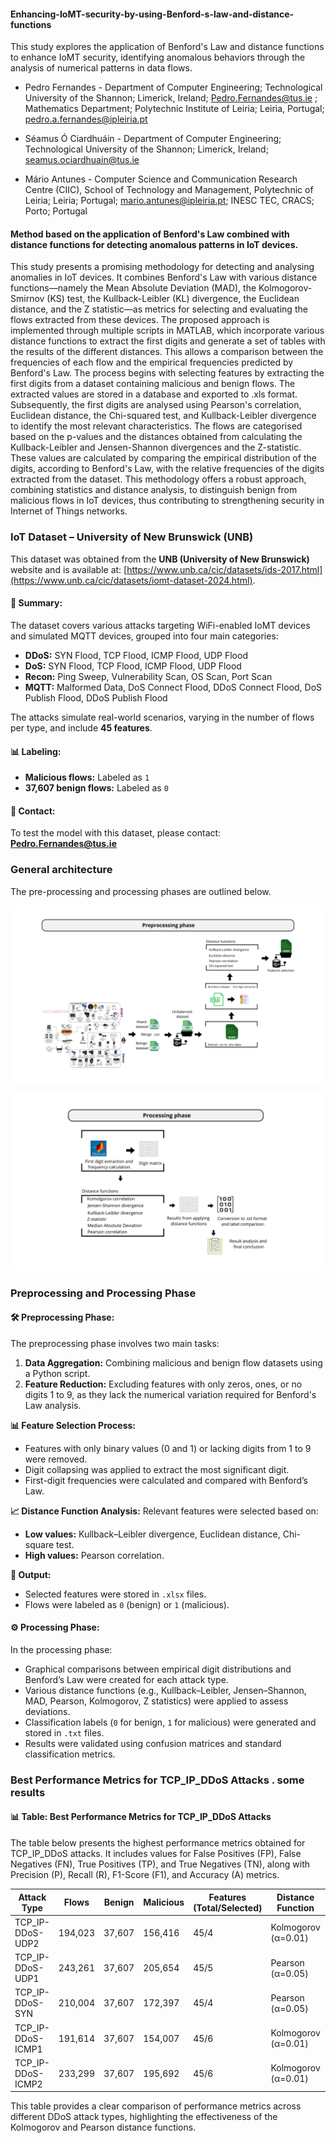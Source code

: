 #### Enhancing-IoMT-security-by-using-Benford-s-law-and-distance-functions
This study explores the application of Benford's Law and distance functions to enhance IoMT security, identifying anomalous behaviors through the analysis of numerical patterns in data flows.

+ Pedro Fernandes - Department of Computer Engineering; Technological University of the Shannon; Limerick, Ireland; Pedro.Fernandes@tus.ie ; Mathematics Department; Polytechnic Institute of Leiria; Leiria, Portugal; pedro.a.fernandes@ipleiria.pt

+ Séamus Ó Ciardhuáin - Department of Computer Engineering; Technological University of the Shannon; Limerick, Ireland; seamus.ociardhuain@tus.ie

+ Mário Antunes - Computer Science and Communication Research Centre (CIIC), School of Technology and Management, Polytechnic of Leiria; Leiria; Portugal; mario.antunes@ipleiria.pt; INESC TEC, CRACS; Porto; Portugal

#### Method based on the application of Benford's Law combined with distance functions for detecting anomalous patterns in IoT devices.

This study presents a promising methodology for detecting and analysing anomalies in IoT devices. It combines Benford's Law with various distance functions—namely the Mean Absolute Deviation (MAD), the Kolmogorov-Smirnov (KS) test, the Kullback-Leibler (KL) divergence, the Euclidean distance, and the Z statistic—as metrics for selecting and evaluating the flows extracted from these devices.
The proposed approach is implemented through multiple scripts in MATLAB, which incorporate various distance functions to extract the first digits and generate a set of tables with the results of the different distances. This allows a comparison between the frequencies of each flow and the empirical frequencies predicted by Benford's Law.
The process begins with selecting features by extracting the first digits from a dataset containing malicious and benign flows. The extracted values are stored in a database and exported to .xls format. Subsequently, the first digits are analysed using Pearson's correlation, Euclidean distance, the Chi-squared test, and Kullback-Leibler divergence to identify the most relevant characteristics.
The flows are categorised based on the p-values and the distances obtained from calculating the Kullback-Leibler and Jensen-Shannon divergences and the Z-statistic. These values are calculated by comparing the empirical distribution of the digits, according to Benford's Law, with the relative frequencies of the digits extracted from the dataset.
This methodology offers a robust approach, combining statistics and distance analysis, to distinguish benign from malicious flows in IoT devices, thus contributing to strengthening security in Internet of Things networks.

### IoT Dataset – University of New Brunswick (UNB)

This dataset was obtained from the **UNB (University of New Brunswick)** website and is available at: [https://www.unb.ca/cic/datasets/ids-2017.html](https://www.unb.ca/cic/datasets/iomt-dataset-2024.html). 

#### 📝 **Summary:**
The dataset covers various attacks targeting WiFi-enabled IoMT devices and simulated MQTT devices, grouped into four main categories:
- **DDoS:** SYN Flood, TCP Flood, ICMP Flood, UDP Flood  
- **DoS:** SYN Flood, TCP Flood, ICMP Flood, UDP Flood  
- **Recon:** Ping Sweep, Vulnerability Scan, OS Scan, Port Scan  
- **MQTT:** Malformed Data, DoS Connect Flood, DDoS Connect Flood, DoS Publish Flood, DDoS Publish Flood  

The attacks simulate real-world scenarios, varying in the number of flows per type, and include **45 features**.

#### 📊 **Labeling:**
- **Malicious flows:** Labeled as `1`  
- **37,607 benign flows:** Labeled as `0`  

#### 📧 **Contact:**
To test the model with this dataset, please contact:  
**Pedro.Fernandes@tus.ie**

### General architecture 

The pre-processing and processing phases are outlined below.

![General architecture](./second.png)

![Alternative architecture](./first.png)

### Preprocessing and Processing Phase

#### 🛠️ **Preprocessing Phase:**
The preprocessing phase involves two main tasks:
1. **Data Aggregation:** Combining malicious and benign flow datasets using a Python script.
2. **Feature Reduction:** Excluding features with only zeros, ones, or no digits 1 to 9, as they lack the numerical variation required for Benford's Law analysis.

**📊 Feature Selection Process:**
- Features with only binary values (0 and 1) or lacking digits from 1 to 9 were removed.
- Digit collapsing was applied to extract the most significant digit.
- First-digit frequencies were calculated and compared with Benford’s Law.

**📈 Distance Function Analysis:**
Relevant features were selected based on:
- **Low values:** Kullback–Leibler divergence, Euclidean distance, Chi-square test.
- **High values:** Pearson correlation.

**💾 Output:**
- Selected features were stored in `.xlsx` files.
- Flows were labeled as `0` (benign) or `1` (malicious).

#### ⚙️ **Processing Phase:**
In the processing phase:
- Graphical comparisons between empirical digit distributions and Benford’s Law were created for each attack type.
- Various distance functions (e.g., Kullback–Leibler, Jensen–Shannon, MAD, Pearson, Kolmogorov, Z statistics) were applied to assess deviations.
- Classification labels (`0` for benign, `1` for malicious) were generated and stored in `.txt` files.
- Results were validated using confusion matrices and standard classification metrics.

### Best Performance Metrics for TCP_IP_DDoS Attacks . some results

#### 📊 **Table: Best Performance Metrics for TCP_IP_DDoS Attacks**
The table below presents the highest performance metrics obtained for TCP_IP_DDoS attacks. It includes values for False Positives (FP), False Negatives (FN), True Positives (TP), and True Negatives (TN), along with Precision (P), Recall (R), F1-Score (F1), and Accuracy (A) metrics.

| **Attack Type** | **Flows** | **Benign** | **Malicious** | **Features (Total/Selected)** | **Distance Function** | **TP** | **FN** | **FP** | **TN** | **Precision** | **Recall** | **F1 Score** | **Accuracy** |
|------------------|----------|-----------|--------------|------------------------------|---------------------|-------|-------|-------|-------|------------|---------|------------|-----------|
| TCP_IP-DDoS-UDP2 | 194,023  | 37,607   | 156,416    | 45/4                        | Kolmogorov (α=0.01)|154,460|1,956  |4,242  |33,365 |0.9733     |0.9875   |0.9803     |0.9681    |
| TCP_IP-DDoS-UDP1 | 243,261  | 37,607   | 205,654    | 45/5                        | Pearson (α=0.05)  |204,345|1,309  |9,674  |27,933 |0.9548     |0.9936   |0.9738     |0.9549    |
| TCP_IP-DDoS-SYN  | 210,004  | 37,607   | 172,397    | 45/4                        | Pearson (α=0.05)  |159,170|13,227 |18,167 |19,440 |0.8976     |0.9233   |0.9102     |0.8505    |
| TCP_IP-DDoS-ICMP1| 191,614  | 37,607   | 154,007    | 45/6                        | Kolmogorov (α=0.01)|148,973|5,034  |1,134  |36,473 |0.9924     |0.9673   |0.9797     |0.9678    |
| TCP_IP-DDoS-ICMP2| 233,299  | 37,607   | 195,692    | 45/6                        | Kolmogorov (α=0.01)|191,545|4,147  |4,647  |32,960 |0.9763     |0.9788   |0.9776     |0.9623    |

This table provides a clear comparison of performance metrics across different DDoS attack types, highlighting the effectiveness of the Kolmogorov and Pearson distance functions.





